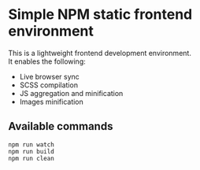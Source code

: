 # Simple NPM static frontend environment

This is a lightweight frontend development environment.  
It enables the following:

- Live browser sync
- SCSS compilation
- JS aggregation and minification
- Images minification

## Available commands

`npm run watch`  
`npm run build`  
`npm run clean`  

